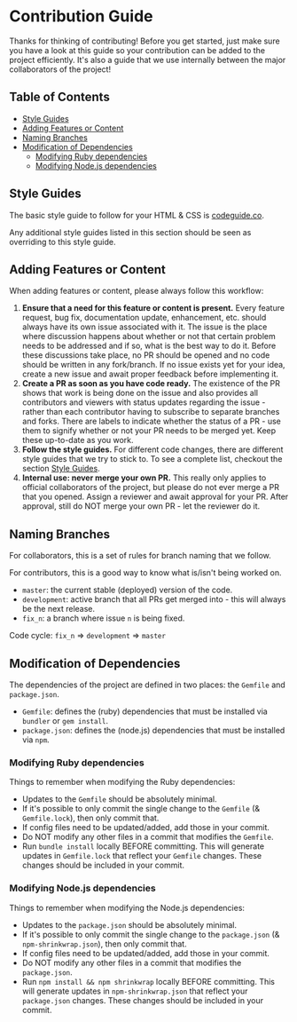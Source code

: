 # Contribution Guide

Thanks for thinking of contributing! Before you get started, just make
sure you have a look at this guide so your contribution can be added to
the project efficiently. It's also a guide that we use internally between
the major collaborators of the project!

## Table of Contents

 - [Style Guides](#style-guides)
 - [Adding Features or Content](#adding-features-or-content)
 - [Naming Branches](#naming-branches)
 - [Modification of Dependencies](#modification-of-dependencies)
   - [Modifying Ruby dependencies](#modifying-ruby-dependencies)
   - [Modifying Node.js dependencies](#modifying-nodejs-dependencies)

## Style Guides

The basic style guide to follow for your HTML &amp; CSS is [codeguide.co](http://codeguide.co/).

Any additional style guides listed in this section should be seen as overriding to this style guide.

## Adding Features or Content

When adding features or content, please always follow this workflow:

 1. **Ensure that a need for this feature or content is present.** Every feature
 request, bug fix, documentation update, enhancement, etc. should always have its own
 issue associated with it. The issue is the place where discussion happens about whether
 or not that certain problem needs to be addressed and if so, what is the best way to
 do it. Before these discussions take place, no PR should be opened and no code should
 be written in any fork/branch. If no issue exists yet for your idea, create a new issue
 and await proper feedback before implementing it.
 2. **Create a PR as soon as you have code ready.** The existence of the PR shows that work
 is being done on the issue and also provides all contributors and viewers with status updates
 regarding the issue - rather than each contributor having to subscribe to separate branches
 and forks. There are labels to indicate whether the status of a PR - use them to signify
 whether or not your PR needs to be merged yet. Keep these up-to-date as you work.
 3. **Follow the style guides.** For different code changes, there are different style guides
 that we try to stick to. To see a complete list, checkout the section [Style Guides](#style-guides).
 4. **Internal use: never merge your own PR.** This really only applies to official collaborators of
 the project, but please do not ever merge a PR that you opened. Assign a reviewer and await approval
 for your PR. After approval, still do NOT merge your own PR - let the reviewer do it.

## Naming Branches

For collaborators, this is a set of rules for branch naming that we follow.

For contributors, this is a good way to know what is/isn't being worked on.

 - `master`: the current stable (deployed) version of the code.
 - `development`: active branch that all PRs get merged into - this will always be the next release.
 - `fix_n`: a branch where issue `n` is being fixed.

Code cycle: `fix_n` => `development` => `master`

## Modification of Dependencies

The dependencies of the project are defined in two places: the `Gemfile` and
`package.json`.

 - `Gemfile`: defines the (ruby) dependencies that must be installed via `bundler` or `gem install`.
 - `package.json`: defines the (node.js) dependencies that must be installed via `npm`.

### Modifying Ruby dependencies

Things to remember when modifying the Ruby dependencies:

 - Updates to the `Gemfile` should be absolutely minimal.
  - If it's possible to only commit the single change to the `Gemfile` (& `Gemfile.lock`),
  then only commit that.
  - If config files need to be updated/added, add those in your commit.
  - Do NOT modify any other files in a commit that modifies the `Gemfile`.
 - Run `bundle install` locally BEFORE committing. This will generate updates in
 `Gemfile.lock` that reflect your `Gemfile` changes. These changes should be included
 in your commit.

### Modifying Node.js dependencies

Things to remember when modifying the Node.js dependencies:

 - Updates to the `package.json` should be absolutely minimal.
  - If it's possible to only commit the single change to the `package.json` (& `npm-shrinkwrap.json`),
  then only commit that.
  - If config files need to be updated/added, add those in your commit.
  - Do NOT modify any other files in a commit that modifies the `package.json`.
 - Run `npm install && npm shrinkwrap` locally BEFORE committing. This will generate updates in
 `npm-shrinkwrap.json` that reflect your `package.json` changes. These changes should be included
 in your commit.